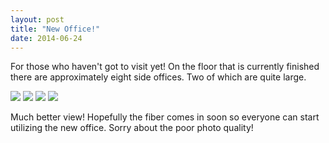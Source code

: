 ```yaml
---
layout: post
title: "New Office!"
date: 2014-06-24
---
```


For those who haven't got to visit yet! On the floor that is currently finished there are approximately eight side offices. Two of which are quite large. 

<img src="{{ site.url }}/assets/office/photo1.jpg" class="img-responsive center-block">

<img src="{{ site.url }}/assets/office/photo2.jpg" class="img-responsive center-block">

<img src="{{ site.url }}/assets/office/view1.jpg" class="img-responsive center-block">

<img src="{{ site.url }}/assets/office/view2.jpg" class="img-responsive center-block">

Much better view! Hopefully the fiber comes in soon so everyone can start utilizing the new office. Sorry about the poor photo quality! 
